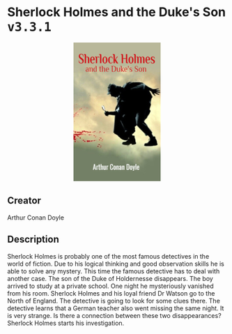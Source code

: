 
# Sherlock Holmes and the Duke's Son <kbd>v3.3.1</kbd>

<center>
  <img src="./cover-1024.jpg"/>
</center>

## Creator
Arthur Conan Doyle

## Description
Sherlock Holmes is probably one of the most famous detectives in the world of fiction. Due to his logical thinking and good observation skills he is able to solve any mystery. This time the famous detective has to deal with another case. The son of the Duke of Holdernesse disappears. The boy arrived to study at a private school. One night he mysteriously vanished from his room. Sherlock Holmes and his loyal friend Dr Watson go to the North of England. The detective is going to look for some clues there. The detective learns that a German teacher also went missing the same night. It is very strange. Is there a connection between these two disappearances? Sherlock Holmes starts his investigation.  
